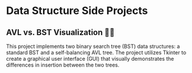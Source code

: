 # Data Structure Side Projects

## AVL vs. BST Visualization 🙈🙈

This project implements two binary search tree (BST) data structures: a standard BST and a self-balancing AVL tree. The project utilizes Tkinter to create a graphical user interface (GUI) that visually demonstrates the differences in insertion between the two trees.
